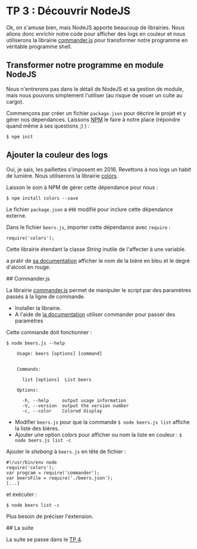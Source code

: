 # TP 3 : Découvrir NodeJS

Ok, on s'amuse bien, mais NodeJS apporte beaucoup de librairies. Nous allons
donc enrichir notre code pour afficher des logs en couleur et nous utiliserons
la librairie [commander.js](https://www.npmjs.com/package/commander) pour transformer
notre programme en véritable programme shell.

## Transformer notre programme en module NodeJS

Nous n'entrerons pas dans le détail de NodeJS et sa gestion de module,
mais nous pouvons simplement l'utiliser (au risque de vouer un culte au cargo).

Commençons par créer un fichier `package.json` pour décrire le projet et y
gérer nos dépendances. Laissons [NPM](https://www.npmjs.com/) le faire à notre
place (répondre quand même à ses questions ;) ) :

    $ npm init

## Ajouter la couleur des logs

Oui, je sais, les paillettes s'imposent en 2016. Revettons à nos logs un
habit de lumière. Nous utiliserons la librairie [colors](https://www.npmjs.com/package/colors).

Laisson le soin à NPM de gérer cette dépendance pour nous :

    $ npm install colors --save

Le fichier `package.json` a été modifié pour inclure cette dépendance externe.

Dans le fichier `beers.js`, importer cette dépendance avec `require` :

    require('colors');

Cette librairie étendant la classe *String* inutile de l'affecter à une variable.

a pratir de [sa documentation](https://github.com/Marak/colors.js) afficher
le nom de la bière en bleu et le degré d'alcool en rouge.

## Commander.js

La librairie [commander.js](https://www.npmjs.com/package/commander) permet
de manipuler le script par des paramètres passés à la ligne de commande.

- Installer la librairie.
- A l'aide de [la documentation](https://github.com/tj/commander.js) utiliser
commander pour passer des paramètres

Cette commande doit fonctionner :

    $ node beers.js --help

        Usage: beers [options] [command]


        Commands:

          list [options]  List beers

        Options:

          -h, --help     output usage information
          -V, --version  output the version number
          -c, --color    Colored display


- Modifier `beers.js` pour que la commande `$ node beers.js list` affiche
la liste des bières.
- Ajouter une option *colors* pour afficher ou nom la liste en couleur
: `$ node beers.js list -c`

Ajouter le *shebang* à `beers.js` en tête de fichier :

    #!/usr/bin/env node
    require('colors');
    var program = require('commander');
    var beersFile = require('./beers.json');
    [...]

et exécuter :

    $ node beers list -c

Plus besoin de préciser l'extension.

## La suite

La suite se passe dans le [TP 4](../tp4).